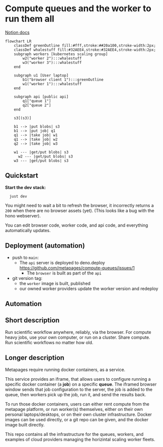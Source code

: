 # Compute queues and the worker to run them all

[Notion docs](https://www.notion.so/metapages/Arcadia-Astera-Compute-Cluster-Project-V2-3c7950a02bbe4eaa8389d62fd8439553?pvs=4)

```mermaid
flowchart LR
    classDef greenOutline fill:#fff,stroke:##20a100,stroke-width:2px;
    classDef whalestuff fill:#32AEE4,stroke:#32AEE4,stroke-width:2px;
    subgraph workers [kubernetes scaling group]
        w2("worker 2"):::whalestuff
        w3("worker 3"):::whalestuff
    end

    subgraph u1 [User laptop]
        b1("browser client 1"):::greenOutline
        w1("worker 1"):::whalestuff
    end

    subgraph api [public api]
        q1["queue 1"]
        q2["queue 2"]
    end
    
    s3[(s3)]

    b1 --> |put blobs| s3
    b1 --> |put job| q1
    q1 --> |take job| w1
    q1 --> |take job| w2
    q2 --> |take job| w3
  
    w1 --- |get/put blobs| s3
	  w2 --- |get/put blobs| s3
    w3 --- |get/put blobs| s3

```

## Quickstart

**Start the dev stack:**

```
  just dev
```

You might need to wait a bit to refresh the browser, it incorrectly returns a `200` when there are no browser assets (yet). (This looks like a bug with the hono webserver).

You can edit browser code, worker code, and api code, and everything automatically updates.

## Deployment (automation)

  - push to `main`:
    - The `api` server is deployed to deno.deploy https://github.com/metapages/compute-queues/issues/1
      - The `browser` is built as part of the `api`
  - git version tag:
    - the `worker` image is built, published
    - our owned worker providers update the worker version and redeploy

## Automation



## Short description

Run scientific workflow anywhere, reliably, via the browser. For compute heavy jobs, use your own computer, or run on a cluster. Share compute. Run scientific workflows no matter how old.

## Longer description

Metapages require running docker containers, as a service. 

This service provides an iframe, that allows users to configure running a specific docker container (a **job**) on a specific **queue**. The iframed browser window sends that job configuration to the server, the job is added to the queue, then workers pick up the job, run it, and send the results back.

To run those docker containers, users can either rent compute from the metapage platform, or run worker(s) themselves, either on their own personal laptops/desktops, or on their own cluster infrastructure. Docker images can be used directly, or a git repo can be given, and the docker image built directly.

This repo contains all the infrastructure for the queues, workers, and examples of cloud providers managing the horizintal scaling worker fleets.

